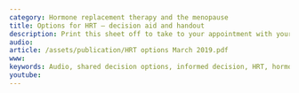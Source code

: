 ```yaml
---
category: Hormone replacement therapy and the menopause
title: Options for HRT – decision aid and handout
description: Print this sheet off to take to your appointment with your GP or practice nurse. The type of HRT that might suit you depends on whether you still have a uterus.
audio: 
article: /assets/publication/HRT options March 2019.pdf
www: 
keywords: Audio, shared decision options, informed decision, HRT, hormone replacement therapy, flushes, sweats, hot flashes, vaginal dryness, urinary tract infections, incontinence, breast cancer, deep vein thrombosis, DVT, pulmonary embolism, PE, clot, pessary, patch, tablet, topical
youtube:
--- 
```

